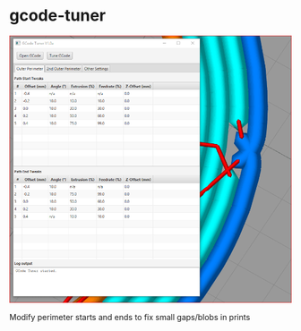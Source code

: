 # gcode-tuner

![alt text](img/screenshot.png)

Modify perimeter starts and ends to fix small gaps/blobs in prints
